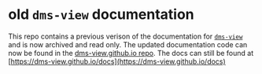 # old `dms-view` documentation

This repo contains a previous verison of the documentation for [`dms-view`](https://dms-view.github.io) and is now archived and read only.
The updated documentation code can now be found in the [dms-view.github.io repo](https://github.com/dms-view/dms-view.github.io).
The docs can still be found at [https://dms-view.github.io/docs](https://dms-view.github.io/docs)
